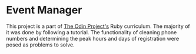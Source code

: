 # Event Manager
This project is a part of [The Odin Project's](https://www.theodinproject.com/) Ruby curriculum. The majority of it was done by following a tutorial. The functionality of cleaning phone numbers and determining the peak hours and days of registration were posed as problems to solve.